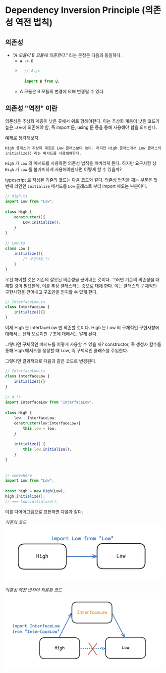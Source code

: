 # Dependency Inversion Principle (의존성 역전 법칙)

## 의존성
- _"A 모듈이 B 모듈에 의존한다."_ 라는 문장은 다음과 동일하다. 
    -  `A -> B`
    - ```javascript
        // A.js

        import B from B;
      ```
    - A 모듈은 B 모듈의 변경에 의해 변경될 수 있다.

## 의존성 "역전" 이란

의존성은 추상화 계층이 낮은 곳에서 위로 향해야한다. 이는 추상화 계층이 낮은 코드가 높은 코드에 의존해야 함, 즉 import 문, using 문 등을 통해 사용해야 함을 의미한다. 

예제로 생각해보자.
```
High 클래스의 추상화 계층은 Low 클래스보다 높다. 하지만 High 클래스에서 Low 클래스의 initialize() 라는 메서드를 사용해야한다.
```
`High` 가 `Low` 의 메서드를 사용하면 의존성 법칙을 깨버리게 된다. 하지만 요구사항 상 `High` 가 `Low` 를 불가피하게 사용해야한다면 어떻게 할 수 있을까?

typescript 로 작성된 기존의 코드는 다음 코드와 같다. 의존성 법칙을 깨는 부분은 첫번째 라인인 `initialize` 메서드를 `Low` 클래스로 부터 import 해오는 부분이다.

```typescript
// High.ts
import Low from "Low";

class High {
    constructor(){
        Low.initialize();
    }
}

// Low.ts
class Low {
    initialize(){
        /* 구현사항 */
    }
}
```

우선 해야할 것은 기존의 잘못된 의존성을 끊어내는 것이다. 그러면 기존의 의존성을 대체할 것이 필요한데, 이를 추상 클래스라는 것으로 대체 한다. 이는 클래스의 구체적인 구현사항을 걷어내고 구조만을 인지할 수 있게 한다.

```typescript
// InterfaceLow.ts
class InterfaceLow {
    initialize(){}
}
```

이제 High 는 InterfaceLow 만 의존할 것이다. High 는 Low 의 구체적인 구현사항에 대해서는 전혀 모르지만 구조에 대해서는 알게 된다.

그렇다면 구체적인 메서드를 어떻게 사용할 수 있을 까? constructor, 즉 생성자 함수를 통해 High 메서드를 생성할 때 Low, 즉 구체적인 클래스를 주입한다.

그렇다면 결과적으로 다음과 같은 코드로 변경된다.

```typescript
// InterfaceLow.ts
class InterfaceLow {
    initialize(){}
}

// A.ts
import InterfaceLow from "InterfaceLow";

class High {
    low : InterfaceLow;
    constructor(low:InterfaceLow){
        this.low = low;
    }

    initialize() {
        this.low.initialize();
    }
}


// somewhere
import Low from "Low";

const high = new High(Low);
high.initialize();
// === Low.initialize();
```

이를 다이어그램으로 표현하면 다음과 같다.

_기존의 코드_
![violented-dependency-rule](/assets/images/programming/oop/dip-ex-1.png)

_의존성 역전 법칙이 적용된 코드_
![dip](/assets/images/programming/oop/dip-ex-2.png) 
